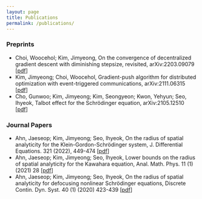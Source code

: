 ```yaml
---
layout: page
title: Publications
permalink: /publications/
---
```


### Preprints
- Choi, Woocehol; Kim, Jimyeong, On the convergence of decentralized gradient descent with diminishing stepsize, revisited, arXiv:2203.09079 \[[pdf](https://arxiv.org/pdf/2203.09079.pdf)\] 
- Kim, Jimyeong; Choi, Woocehol, Gradient-push algorithm for distributed optimization with event-triggered communications, arXiv:2111.06315 \[[pdf](https://arxiv.org/pdf/2111.06315.pdf)\]
- Cho, Gunwoo; Kim, Jimyeong; Kim, Seongyeon; Kwon, Yehyun; Seo, Ihyeok, Talbot effect for the Schrödinger equation, arXiv:2105.12510 \[[pdf](https://arxiv.org/pdf/2105.12510.pdf)\]

### Journal Papers
- Ahn, Jaeseop; Kim, Jimyeong; Seo, Ihyeok, On the radius of spatial analyticity for the Klein-Gordon-Schrödinger system, J. Differential Equations. 321 (2022), 449-474 \[[pdf](https://arxiv.org/pdf/2012.15514.pdf)\]
- Ahn, Jaeseop; Kim, Jimyeong; Seo, Ihyeok, Lower bounds on the radius of spatial analyticity for the Kawahara equation, Anal. Math. Phys. 11 (1) (2021) 28 \[[pdf](https://arxiv.org/pdf/1906.10076.pdf)\]
- Ahn, Jaeseop; Kim, Jimyeong; Seo, Ihyeok, On the radius of spatial analyticity for defocusing nonlinear Schrödinger equations, Discrete Contin. Dyn. Syst. 40 (1) (2020) 423-439 \[[pdf](https://arxiv.org/pdf/1902.10622.pdf)\] 